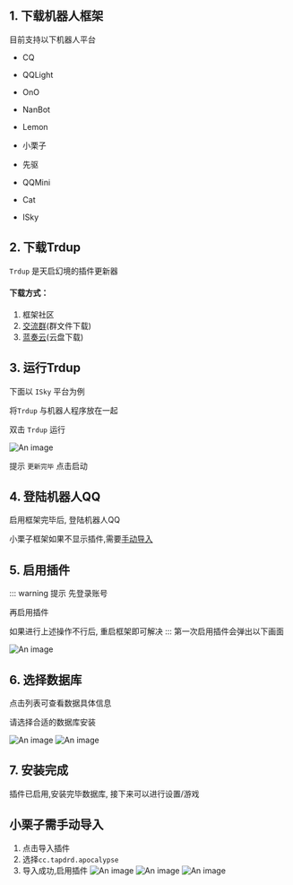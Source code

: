 ## 1. 下载机器人框架

目前支持以下机器人平台

* CQ<Badge text="停止维护" type="warning"/>

* QQLight<Badge text="停止维护" type="warning"/>

* OnO<Badge text="可用"/>

* NanBot<Badge text="可用"/>

* Lemon<Badge text="可用"/>

* 小栗子<Badge text="可用"/>

* 先驱<Badge text="可用"/>

* QQMini<Badge text="可用"/>

* Cat<Badge text="可用"/>

* ISky<Badge text="可用"/>

## 2. 下载Trdup

`Trdup` 是天启幻境的插件更新器

#### 下载方式：

1. 框架社区
2. [交流群](https://jq.qq.com/?_wv=1027&k=uEz7FvmT)(群文件下载)
3. [蓝奏云](https://www.lanzoux.com/b01nmqkwf)(云盘下载)

## 3. 运行Trdup

下面以 `ISky` 平台为例

将`Trdup` 与机器人程序放在一起

双击 `Trdup` 运行

![An image](./image/install/1.png)

提示 `更新完毕` 点击启动

## 4. 登陆机器人QQ

启用框架完毕后, 登陆机器人QQ

小栗子框架如果不显示插件,需要[手动导入](#小栗子需手动导入)

## 5. 启用插件
::: warning 提示
先登录账号

再启用插件

如果进行上述操作不行后, 重启框架即可解决
:::
第一次启用插件会弹出以下画面

<Badge text="NanBot平台不会出现该画面" type="warning"/>

![An image](./image/install/2.png)

## 6. 选择数据库

点击列表可查看数据具体信息

请选择合适的数据库安装

<Badge text="NanBot默认安装天降世界数据" type="warning"/>

![An image](./image/install/3.png)
![An image](./image/install/4.png)

## 7. 安装完成

插件已启用,安装完毕数据库, 接下来可以进行设置/游戏


## 小栗子需手动导入

1. 点击导入插件
2. 选择`cc.tapdrd.apocalypse`
3. 导入成功,启用插件
![An image](./image/install/10.png)
![An image](./image/install/11.png)
![An image](./image/install/12.png)